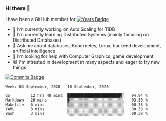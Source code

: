 ### Hi there 👋
I have been a GitHub member for [![Years Badge](https://badges.pufler.dev/years/howardlau1999)](https://badges.pufler.dev)

- 🔭 I’m currently working on Auto Scaling for TiDB
- 🌱 I’m currently learning Distributed Systems (mainly focusing on Distributed Databases)
- 💬 Ask me about databases, Kubernetes, Linux, backend development, artificial intelligence
- 🤔 I’m looking for help with Computer Graphics, game development
- 😄 I'm intrested in development in many aspects and eager to try new things

<!--
**howardlau1999/howardlau1999** is a ✨ _special_ ✨ repository because its `README.md` (this file) appears on your GitHub profile.

Here are some ideas to get you started:
- 👯 I’m looking to collaborate on ...
- 🤔 I’m looking for help with ...
- 📫 How to reach me: ...
- 😄 Pronouns: ...
- ⚡ Fun fact: ...
-->
[![Commits Badge](https://badges.pufler.dev/commits/weekly/howardlau1999)](https://badges.pufler.dev)
<!--START_SECTION:waka-->
```text
Week: 03 September, 2020 - 10 September, 2020

Go         12 hrs 48 mins  ███████████████████████▓░   94.94 % 
Markdown   26 mins         ▓░░░░░░░░░░░░░░░░░░░░░░░░   03.30 % 
Makefile   6 mins          ▒░░░░░░░░░░░░░░░░░░░░░░░░   00.78 % 
YAML       3 mins          ░░░░░░░░░░░░░░░░░░░░░░░░░   00.39 % 
Bash       3 mins          ░░░░░░░░░░░░░░░░░░░░░░░░░   00.38 % 
```
<!--END_SECTION:waka-->
